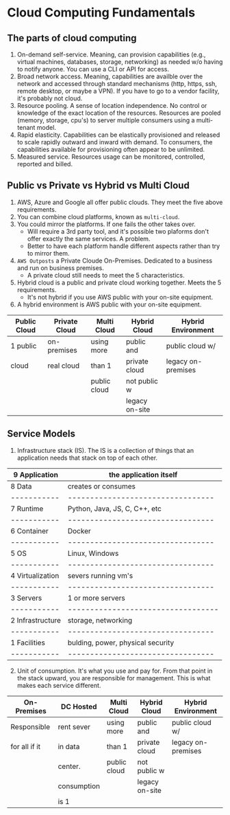 # Cloud Computing Fundamentals

## The parts of cloud computing
1. On-demand self-service. Meaning, can provision capabilities (e.g., virtual machines, databases, storage, networking) as needed w/o having to notify anyone.  You can use a CLI or API for access.
2. Broad network access.  Meaning, capabilities are availble over the network and accessed through standard mechanisms (http, https, ssh, remote desktop, or maybe a VPN).  If you have to go to a vendor facility, it's probably not cloud.
3. Resource pooling. A sense of location independence. No control or knowledge of the exact location of the resources. Resources are pooled (memory, storage, cpu's) to server multiple consumers using a multi-tenant model.
4. Rapid elasticity. Capabilities can be elastically provisioned and released to scale rapidly outward and inward with demand.  To consumers, the capabilities available for provisioning often appear to be unlimited.
5. Measured service. Resources usage can be monitored, controlled, reported and billed.


## Public vs Private vs Hybrid vs Multi Cloud
1. AWS, Azure and Google all offer public clouds.  They meet the five above requirements.
2. You can combine cloud platforms, known as ```multi-cloud```.
3. You could mirror the platforms.  If one fails the other takes over.
    * Will require a 3rd party tool, and it's possible two plaforms don't offer exactly the same services. A problem.
    * Better to have each platform handle different aspects rather than try to mirror them.
4. ```AWS Outposts``` a Private Cloude On-Premises.  Dedicated to a business and run on business premises. 
    * A private cloud still needs to meet the 5 characteristics. 
5. Hybrid cloud is a public and private cloud working together.  Meets the 5 requirements.
    * It's not hybrid if you use AWS public with your on-site equipment.
6. A hybrid environment is AWS public with your on-site equipment.     

| Public Cloud | Private Cloud| Multi Cloud | Hybrid Cloud | Hybrid Environment |
| ------------ | ------------ | ------------| ------------ | ------------------ |
|  1 public    | on-premises  |  using more |  public and  | public cloud w/    |
|   cloud      |  real cloud  |    than 1   | private cloud| legacy on-premises |
|              |              | public cloud| not public w |
|              |              |             |legacy on-site|


## Service Models
1. Infrastructure stack (IS). The IS is a collection of things that an application needs that stack on top of each other.

| 9 Application    | the application itself            |
| -----------      | --------------------------------- |
| 8 Data           | creates or consumes               |
| -----------      | --------------------------------- |
| 7 Runtime        | Python, Java, JS, C, C++, etc     |
| -----------      | --------------------------------- |
| 6 Container      | Docker                            |
| -----------      | --------------------------------- |
| 5 OS             | Linux, Windows                    |
| -----------      | --------------------------------- |
| 4 Virtualization | severs running vm's               |
| -----------      | --------------------------------- |
| 3 Servers        | 1 or more servers                 |
| -----------      | ----------------------------------|
| 2 Infrastructure | storage, networking               |
| -----------      | --------------------------------- |
| 1 Facilities     | bulding, power, physical security |
| -----------      | --------------------------------- |

2. Unit of consumption. It's what you use and pay for. From that point in the stack upward, you are responsible for management. This is what makes each service different.

| On-Premises  | DC Hosted    | Multi Cloud | Hybrid Cloud | Hybrid Environment |
| ------------ | ------------ | ------------| ------------ | ------------------ |
| Responsible  | rent sever   |  using more |  public and  | public cloud w/    |
| for all if it|  in data     |    than 1   | private cloud| legacy on-premises |
|              |  center.     | public cloud| not public w |                    |
|              | consumption  |             |legacy on-site|                    |
|              | is 1         |             |              |                    |